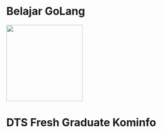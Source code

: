 # Belajar GoLang
<img src="https://cdn.hashnode.com/res/hashnode/image/upload/v1622474468383/R59hw7hZG.png" height="200">

# DTS Fresh Graduate Kominfo

